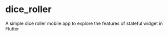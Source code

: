 # dice_roller
A simple dice roller mobile app to explore the features of stateful widget in Flutter
